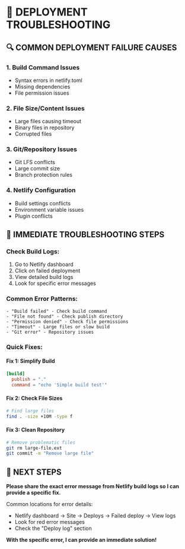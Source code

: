 # 🚨 DEPLOYMENT TROUBLESHOOTING

## 🔍 **COMMON DEPLOYMENT FAILURE CAUSES**

### **1. Build Command Issues**
- Syntax errors in netlify.toml
- Missing dependencies
- File permission issues

### **2. File Size/Content Issues**
- Large files causing timeout
- Binary files in repository
- Corrupted files

### **3. Git/Repository Issues**
- Git LFS conflicts
- Large commit size
- Branch protection rules

### **4. Netlify Configuration**
- Build settings conflicts
- Environment variable issues
- Plugin conflicts

## 🔧 **IMMEDIATE TROUBLESHOOTING STEPS**

### **Check Build Logs:**
1. Go to Netlify dashboard
2. Click on failed deployment
3. View detailed build logs
4. Look for specific error messages

### **Common Error Patterns:**
```
- "Build failed" - Check build command
- "File not found" - Check publish directory
- "Permission denied" - Check file permissions
- "Timeout" - Large files or slow build
- "Git error" - Repository issues
```

### **Quick Fixes:**

#### **Fix 1: Simplify Build**
```toml
[build]
  publish = "."
  command = "echo 'Simple build test'"
```

#### **Fix 2: Check File Sizes**
```bash
# Find large files
find . -size +10M -type f
```

#### **Fix 3: Clean Repository**
```bash
# Remove problematic files
git rm large-file.ext
git commit -m "Remove large file"
```

## 🚀 **NEXT STEPS**

**Please share the exact error message from Netlify build logs so I can provide a specific fix.**

Common locations for error details:
- Netlify dashboard → Site → Deploys → Failed deploy → View logs
- Look for red error messages
- Check the "Deploy log" section

**With the specific error, I can provide an immediate solution!**